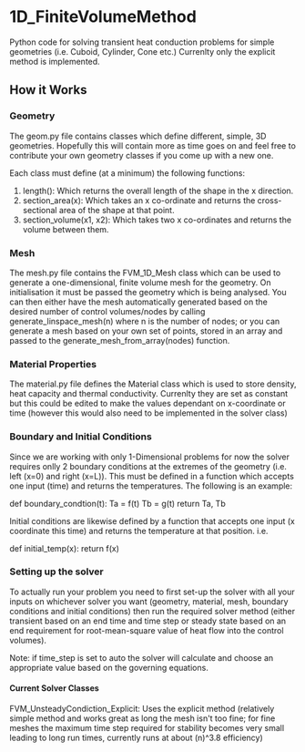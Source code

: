# 1D_FiniteVolumeMethod
Python code for solving transient heat conduction problems for simple geometries (i.e. Cuboid, Cylinder, Cone etc.)
Currenlty only the explicit method is implemented.

## How it Works

### Geometry

The geom.py file contains classes which define different, simple, 3D geometries. Hopefully this will contain more as time goes on and feel free to contribute your own geometry classes if you come up with a new one.

Each class must define (at a minimum) the following functions:
  1) length(): Which returns the overall length of the shape in the x direction.
  2) section_area(x): Which takes an x co-ordinate and returns the cross-sectional area of the shape at that point.
  3) section_volume(x1, x2): Which takes two x co-ordinates and returns the volume between them.

### Mesh

The mesh.py file contains the FVM_1D_Mesh class which can be used to generate a one-dimensional, finite volume mesh for the geometry. On initialisation it must be passed the geometry which is being analysed.
You can then either have the mesh automatically generated based on the desired number of control volumes/nodes by calling generate_linspace_mesh(n) where n is the number of nodes; or you can generate a mesh based on your own set of points, stored in an array and passed to the generate_mesh_from_array(nodes) function.

### Material Properties

The material.py file defines the Material class which is used to store density, heat capacity and thermal conductivity. Currenlty they are set as constant but this could be edited to make the values dependant on x-coordinate or time (however this would also need to be implemented in the solver class)

### Boundary and Initial Conditions

Since we are working with only 1-Dimensional problems for now the solver requires onlly 2 boundary conditions at the extremes of the geometry (i.e. left (x=0) and right (x=L)). This must be defined in a function which accepts one input (time) and returns the temperatures. The following is an example:

def boundary_condtion(t):
  Ta = f(t)
  Tb = g(t)
  return Ta, Tb

Initial conditions are likewise defined by a function that accepts one input (x coordinate this time) and returns the temperature at that position. i.e.

def initial_temp(x):
  return f(x)

### Setting up the solver

To actually run your problem you need to first set-up the solver with all your inputs on whichever solver you want (geometry, material, mesh, boundary conditions and initial conditions) then run the required solver method (either transient based on an end time and time step or steady state based on an end requirement for root-mean-square value of heat flow into the control volumes).

Note: if time_step is set to auto the solver will calculate and choose an appropriate value based on the governing equations.

#### Current Solver Classes

FVM_UnsteadyCondiction_Explicit:
  Uses the explicit method (relatively simple method and works great as long the mesh isn't too fine; for fine meshes the maximum time step required for stability becomes very small leading to long run times, currently runs at about (n)^3.8 efficiency)


  
